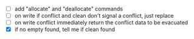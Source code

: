 - [ ] add "allocate" and "deallocate" commands
- [ ] on write if conflict and clean don't signal a conflict, just replace
- [ ] on write conflict immediately return the conflict data to be evacuated
- [x] if no empty found, tell me if clean found
